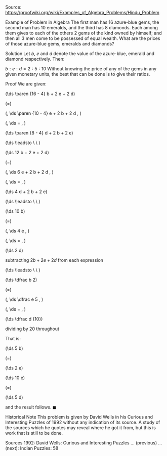 # 

Source: https://proofwiki.org/wiki/Examples_of_Algebra_Problems/Hindu_Problem



Example of Problem in Algebra
The first man has $16$ azure-blue gems,
the second man has $10$ emeralds,
and the third has $8$ diamonds.
Each among them gives to each of the others $2$ gems of the kind owned by himself;
and then all $3$ men come to be possessed of equal wealth.
What are the prices of those azure-blue gems, emeralds and diamonds?


Solution
Let $b$, $e$ and $d$ denote the value of the azure-blue, emerald and diamond respectively.
Then:

$b : e : d = 2 : 5 : 10$
Without knowing the price of any of the gems in any given monetary units, the best that can be done is to give their ratios.


Proof
We are given:














\(\ds \paren {16 - 4} b + 2 e + 2 d\)

\(=\)

\(\, \ds \paren {10 - 4} e + 2 b + 2 d \, \)

\(\, \ds = \, \)



\(\ds \paren {8 - 4} d + 2 b + 2 e\)














\(\ds \leadsto \ \ \)





\(\ds 12 b + 2 e + 2 d\)

\(=\)

\(\, \ds 6 e + 2 b + 2 d \, \)

\(\, \ds = \, \)



\(\ds 4 d + 2 b + 2 e\)














\(\ds \leadsto \ \ \)





\(\ds 10 b\)

\(=\)

\(\, \ds 4 e \, \)

\(\, \ds = \, \)



\(\ds 2 d\)





subtracting $2 b + 2 e + 2 d$ from each expression








\(\ds \leadsto \ \ \)





\(\ds \dfrac b 2\)

\(=\)

\(\, \ds \dfrac e 5 \, \)

\(\, \ds = \, \)



\(\ds \dfrac d {10}\)





dividing by $20$ throughout



That is:














\(\ds 5 b\)

\(=\)







\(\ds 2 e\)




















\(\ds 10 e\)

\(=\)







\(\ds 5 d\)









and the result follows.
$\blacksquare$


Historical Note
This problem is given by David Wells in his Curious and Interesting Puzzles of $1992$ without any indication of its source.
A study of the sources which he quotes may reveal where he got it from, but this is work that is still to be done.


Sources
1992: David Wells: Curious and Interesting Puzzles ... (previous) ... (next): Indian Puzzles: $58$




